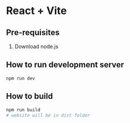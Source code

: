 # React + Vite

## Pre-requisites

1. Download node.js

## How to run development server

```
npm run dev
```

## How to build

```bash
npm run build
# website will be in dist folder
```

